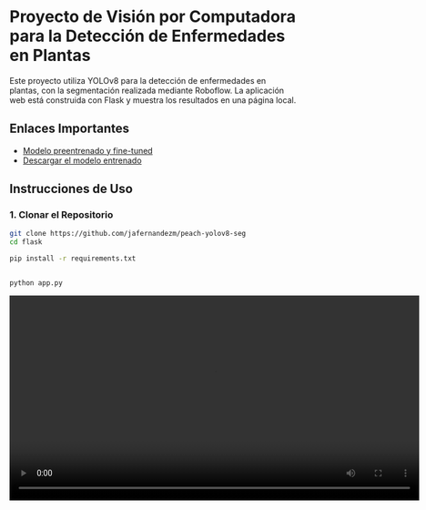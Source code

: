 # Proyecto de Visión por Computadora para la Detección de Enfermedades en Plantas

Este proyecto utiliza YOLOv8 para la detección de enfermedades en plantas, con la segmentación realizada mediante Roboflow. La aplicación web está construida con Flask y muestra los resultados en una página local.

## Enlaces Importantes

- [Modelo preentrenado y fine-tuned](https://universe.roboflow.com/usfx-xqsnn/peach-diseasesusfx-cy77o)
- [Descargar el modelo entrenado](https://drive.google.com/file/d/15omldH2jnwooS_Eo67ImRpGxeS3yC8mP/view?usp=sharing)

## Instrucciones de Uso

### 1. Clonar el Repositorio

```bash
git clone https://github.com/jafernandezm/peach-yolov8-seg
cd flask

pip install -r requirements.txt


python app.py

```

<video width="720" controls>
  <source src="videos/demo.mp4" type="video_9/mp4">
</video>